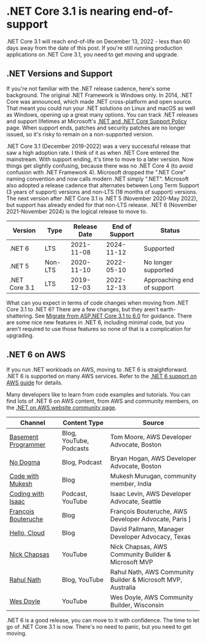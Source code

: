 # .NET Core 3.1 is nearing end-of-support

.NET Core 3.1 will reach end-of-life on December 13, 2022 - less than 60 days away from the date of this post. If you're still running production applications on .NET Core 3.1, you need to get moving and upgrade.

## .NET Versions and Support

If you're not familiar with the .NET release cadence, here's some background. The original .NET Framework is Windows only. In 2014, .NET Core was announced, which made .NET cross-platform and open source. That meant you could run your .NET solutions on Linux and macOS as well as Windows, opening up a great many options. You can track .NET releases and support lifetimes at Microsoft's [.NET and .NET Core Support Policy](https://dotnet.microsoft.com/en-us/platform/support/policy/dotnet-core) page. When support ends, patches and security patches are no longer issued, so it's risky to remain on a non-supported version.

.NET Core 3.1 (December 2019-2022) was a very successful release that saw a high adoption rate. I think of it as when .NET Core entered the mainstream. With support ending, it's time to move to a later version. Now things get slightly confusing, because there was no .NET Core 4 (to avoid confusion with .NET Framework 4). Microsoft dropped the ".NET Core" naming convention and now calls modern .NET simply ".NET". Microsoft also adopted a release cadence that alternates between Long Term Support (3 years of support) versions and non-LTS (18 months of support) versions. The next version after .NET Core 3.1 is .NET 5 (November 2020-May 2022), but support has already ended for that non-LTS release. .NET 6 (November 2021-November 2024) is the logical release to move to.

| Version | Type | Release Date | End of Support | Status |
| -------- | ----- | ------ | ------ | ----- |
| .NET 6 | LTS | 2021-11-08 | 2024-11-12 | Supported |
| .NET 5 | Non-LTS | 2020-11-10 | 2022-05-10 | No longer supported |
| .NET Core 3.1 | LTS | 2019-12-03 | 2022-12-13 | Approaching end of support |

What can you expect in terms of code changes when moving from .NET Core 3.1 to .NET 6? There are a few changes, but they aren't earth-shattering. See [Migrate from ASP.NET Core 3.1 to 6.0](https://learn.microsoft.com/en-us/aspnet/core/migration/31-to-60?view=aspnetcore-6.0&tabs=visual-studio) for guidance. There are some nice new features in .NET 6, including minimal code, but you aren't required to use those features so none of that is a complication for upgrading.

## .NET 6 on AWS

If you run .NET workloads on AWS, moving to .NET 6 is straightforward. .NET 6 is supported on many AWS services. Refer to the [.NET 6 support on AWS guide](https://github.com/aws-samples/aws-net-guides/tree/master/RuntimeSupport/dotnet6) for details.

Many developers like to learn from code examples and tutorials. You can find lots of .NET 6 on AWS content, from AWS and community members, on the [.NET on AWS website community page](https://aws.amazon.com/developer/language/net/net-community/). 

| Channel | Content Type | Source |
|  ---- | ---- | ---- |
| [Basement Programmer](https://www.basementprogrammer.com/) | Blog, YouTube, Podcasts | Tom Moore, AWS Developer Advocate, Boston |
| [No Dogma](http://nodogmablog.bryanhogan.net/tag/aws/) | Blog, Podcast | Bryan Hogan, AWS Developer Advocate, Boston |
| [Code with Mukesh](https://codewithmukesh.com/blog/category/aws/) | Blog | Mukesh Murugan, community member, India |
| [Coding with Isaac](https://www.youtube.com/user/levini) | Podcast, YouTube | Isaac Levin, AWS Developer Advocate, Seattle |
| [François Bouteruche](https://fbouteruche.medium.com/) | Blog | François Bouteruche, AWS Developer Advocate, Paris ]
| [Hello, Cloud](https://davidpallmann.hashnode.dev/series/hello-cloud) | Blog | David Pallmann, Manager Developer Advocacy, Texas |
| [Nick Chapsas](https://www.youtube.com/playlist?list=PLUOequmGnXxOjsai24V-Ig0ZyEN_i9POx) | YouTube | Nick Chapsas, AWS Community Builder & Microsoft MVP |
| [Rahul Nath](https://www.rahulpnath.com) | Blog, YouTube | Rahul Nath, AWS Community Builder & Microsoft MVP, Australia | 
| [Wes Doyle](https://www.youtube.com/playlist?list=PL3_YUnRN3UhgFuTi043IZlZkO2tD5gbqH) | YouTube | Wes Doyle, AWS Community Builder, Wisconsin |

.NET 6 is a good release, you can move to it with confidence. The time to let go of .NET Core 3.1 is now. There's no need to panic, but you need to get moving.